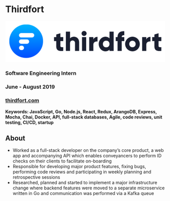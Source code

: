 # Thirdfort

![logo](/assets/images/thirdfort/logo.png)

### Software Engineering Intern

### June - August 2019

### [thirdfort.com](https://www.thirdfort.com)

**Keywords: JavaScript, Go, Node.js, React, Redux, ArangoDB, Express, Mocha, Chai, Docker, API, full-stack databases, Agile, code reviews, unit testing, CI/CD, startup**

## About

- Worked as a full-stack developer on the company’s core product, a web app and accompanying API which enables conveyancers to perform ID checks on their clients to facilitate on-boarding
- Responsible for developing major product features, fixing bugs, performing code reviews and participating in weekly planning and retrospective sessions
- Researched, planned and started to implement a major infrastructure change where backend features were moved to a separate microservice written in Go and communication was performed via a Kafka queue
